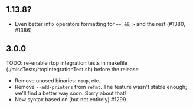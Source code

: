 ## 1.13.8?

- Even better infix operators formatting for `==`, `&&`, `>` and the rest (#1380, #1386)

## 3.0.0

TODO: re-enable rtop integration tests in makefile (./miscTests/rtopIntegrationTest.sh) before the release

- Remove unused binaries: `reup`, etc.
- Remove `--add-printers` from `refmt`. The feature wasn't stable enough; we'll find a better way soon. Sorry about that!
- New syntax based on (but not entirely) #1299
